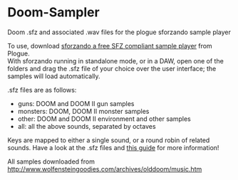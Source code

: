 # Doom-Sampler
Doom .sfz and associated .wav files for the plogue sforzando sample player

To use, download [sforzando a free SFZ compliant sample player](https://www.plogue.com/products/sforzando.html) from Plogue.  
With sforzando running in standalone mode, or in a DAW, open one of the folders and drag the .sfz file of your choice over the user interface; the samples will load automatically. 

.sfz files are as follows:
- guns: DOOM and DOOM II gun samples
- monsters: DOOM, DOOM II monster samples
- other: DOOM and DOOM II environment and other samples 
- all: all the above sounds, separated by octaves

Keys are mapped to either a single sound, or a round robin of related sounds. Have a look at the .sfz files and [this guide](https://sfzformat.com) for more information! 

All samples downloaded from http://www.wolfensteingoodies.com/archives/olddoom/music.htm
